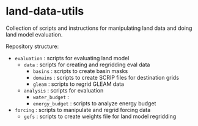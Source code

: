 # land-data-utils

Collection of scripts and instructions for manipulating land data and doing land model evaluation. 

Repository structure:
- `evaluation` : scripts for evaluating land model
  - `data` : scripts for creating and regridding eval data
	  - `basins` : scripts to create basin masks
	  - `domains` : scripts to create SCRIP files for destination grids
	  - `gleam` : scripts to regrid GLEAM data
  - `analysis` : scripts for evaluation
    - `water_budget` : 
    - `energy_budget` : scripts to analyze energy budget
- `forcing` : scripts to manipulate and regrid forcing data
  - `gefs` : scripts to create weights file for land model regridding
